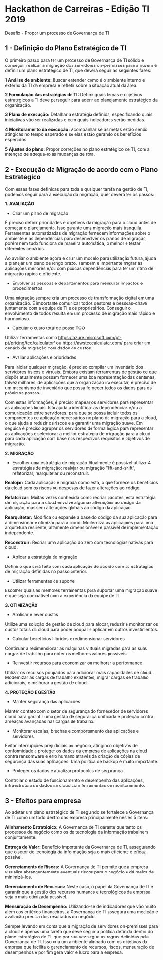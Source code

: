 # Hackathon de Carreiras - Edição TI 2019
Desafio - Propor um processo de Governança de TI

## 1 - Definição do Plano Estratégico de TI
O primeiro passo para ter um processo de Governança de TI sólido e conseguir realizar a migração dos servidores on-premisses para a nuvem é definir um plano estratégico de TI, que deverá seguir as seguintes fases:

**1 Análise de ambiente:**
Buscar entender como é o ambiente interno e externo da TI da empresa e refletir sobre a situação atual da área.

**2 Formulação das estratégias de TI:**
Definir quais temas e objetivos estratégicos a TI deve perseguir para aderir ao planejamento estratégico da organização.

**3 Plano de execução:**
Detalhar a estratégia definida, especificando quais iniciativas vão ser realizadas e com quais indicadores serão medidas.

**4 Monitoramento da execução:**
Acompanhar se as metas estão sendo atingidas no tempo esperado e se elas estão gerando os benefícios esperados.

**5 Ajustes do plano:**
Propor correções no plano estratégico de TI, com a intenção de adequá-lo às mudanças de rota.

## 2 - Execução da Migração de acordo com o Plano Estratégico
Com essas fases definidas para toda e qualquer tarefa na gestão de TI, podemos seguir para a execução da migração, quer deverá ter os passos:

**1. AVALIAÇÃO**
* Criar um plano de migração

É preciso definir prioridades e objetivos da migração para o cloud antes de começar o planejamento. Isso garante uma migração mais tranquila. Ferramentas automatizadas de migração fornecem informações sobre o ambiente e as dependências para desenvolver os planos de migração, porém nem tudo funciona de maneira automática, o melhor e testar diferentes cenários.

Ao avaliar o ambiente agora e criar um modelo para utilização futura, ajuda a planejar um plano de longo prazo. Também é importante migrar as aplicações menores e/ou com poucas dependências para ter um ritmo de migração rápido e eficiente.

* Envolver as pessoas e departamentos para mensurar impactos e procedimentos

Uma migração sempre cria um processo de transformação digital em uma organização. É importante comunicar todos gestores e pessoas-chave juntamente com a equipe de TI e os proprietários. Conseguir o envolvimento de todos resulta em um processo de migração mais rápido e harmonioso.

* Calcular o custo total de posse **TCO** 

Utilizar ferramentas como https://azure.microsoft.com/pt-pt/pricing/tco/calculator/ ou https://awstcocalculator.com/ para criar um cenário de migração com dados de custos.

* Avaliar aplicações e prioridades

Para iniciar qualquer migração, é preciso compilar um inventário dos servidores físicos e virtuais. Embora existam ferramentas de gestão de que dispõe atualmente possam fornecer uma boa representação das centenas, talvez milhares, de aplicações que a organização irá executar, é preciso de um mecanismo de inventário que possa fornecer todos os dados para os próximos passos.

Com estas informações, é preciso mapear os servidores para representar as aplicações locais. Isto ajuda a identificar as dependências e/ou a comunicação entre servidores, para que se possa incluir todos os componentes de aplicação necessários no plano de migração para a cloud, o que ajuda a reduzir os riscos e a garantir uma migração suave. Em seguida é preciso agrupar os servidores de forma lógica para representar as aplicações e selecionar a melhor estratégia de migração para a cloud para cada aplicação com base nos respectivos requisitos e objetivos de migração.

**2. MIGRAÇÃO**
* Escolher uma estratégia de migração
Atualmente é possível utilizar 4 estratégias de migração: realojar ou migração "lift-and-shift", refatorizar, rearquitetar ou reconstruir.

**Realojar:** Cada aplicação é migrada como está, o que fornece os benefícios da cloud sem os riscos ou despesas de fazer alterações ao código.

**Refatorizar:** Muitas vezes conhecida como recriar pacotes, esta estratégia de migração para a cloud envolve algumas alterações ao design da aplicação, mas sem alterações globais ao código da aplicação. 

**Rearquitetar:** Modifica ou expande a base do código da sua aplicação para a dimensionar e otimizar para a cloud. Moderniza as  aplicações para uma arquitetura resiliente, altamente dimensionável e passível de implementação independente.

**Reconstruir:** Recriar uma aplicação do zero com tecnologias nativas para cloud.

* Aplicar a estratégia de migração

Definir o que será feito com cada aplicação de acordo com as estratégias de migração definidas no passo anterior.

* Utilizar ferramentas de suporte

Escolher quais as melhores ferramentas para suportar uma migração suave e que seja compatível com a experiência da equipe de TI.

**3. OTIMIZAÇÃO**
* Analisar e rever custos

Utilize uma solução de gestão de cloud para alocar, reduzir e monitorizar os custos totais da cloud para poder poupar e aplicar em outros investimentos.

* Calcular benefícios híbridos e redimensionar servidores

Continuar a redimensionar as máquinas virtuais migradas para as suas cargas de trabalho para obter os melhores valores possíveis.

* Reinvestir recursos para economizar ou melhorar a performance

Utilizar os recursos poupados para adicionar mais capacidades de cloud. Modernizar as cargas de trabalho existentes, migrar cargas de trabalho adicionais, e melhorar a gestão de cloud.

**4. PROTEÇÃO E GESTÃO**
* Manter segurança das aplicações

Manter contato com o setor de segurança do fornecedor de servidores cloud para garantir uma gestão de segurança unificada e proteção contra ameaças avançadas nas cargas de trabalho. 

* Monitorar escalas, brechas e comportamento das aplicações e servidores

Evitar interrupções prejudiciais ao negócio, atingindo objetivos de conformidade e proteger os dados da empresa de aplicações na cloud contra ransomware e erro humano através da criação de cópias de segurança das suas aplicações. Uma política de backup é muito importante.

* Proteger os dados e atualizar protocolos de segurança

Controlar o estado de funcionamento e desempenho das aplicações, infraestruturas e dados na cloud com ferramentas de monitoramento.

## 3 - Efeitos para empresa

Ao adotar um plano estratégico de TI seguindo se fortalece a Governança de TI como um todo dentro das empresa principalmente nestes 5 itens:

**Alinhamento Estratégico:** 
A Governança de TI garante que tanto os processos de negócio como os de tecnologia da informação trabalhem conjuntamente.

**Entrega de Valor:** 
Benefício importante da Governança de TI, assegurando que o setor de tecnologia da informação seja o mais eficiente e eficaz possível.

**Gerenciamento de Riscos:**
A Governança de TI permite que a empresa visualize abrangentemente eventuais riscos para o negócio e dá meios de minimizá-los.

**Gerenciamento de Recursos:**
Neste caso, o papel da Governança de TI é garantir que a gestão dos recursos humanos e tecnológicos da empresa seja o mais otimizada possível.

**Mensuração de Desempenho:** 
Utilizando-se de indicadores que vão muito além dos critérios financeiros, a Governança de TI assegura uma medição e avaliação precisa dos resultados do negócio.

Sempre levando em conta que a migração de servidores on-premisses para a cloud é apenas uma tarefa que deve seguir a política definida dentro do plano estratégico de TI, que por sua vez segue as regras definidas pela Governança de TI. Isso cria um ambiente alinhado com os objetivos da empresa que facilita o gerenciamento de recursos, riscos, mensuração de desempenhos e por fim gera valor e lucro para a empresa.
